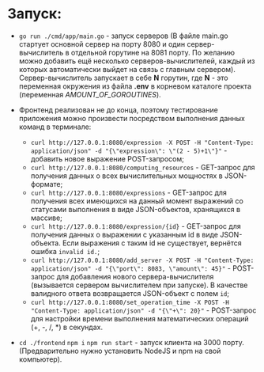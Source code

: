# Запуск:

- `go run ./cmd/app/main.go` - запуск серверов (В файле main.go стартует основной сервер на порту 8080 и один сервер-вычислитель в отдельной горутине на 8081 порту. По желанию можно добавить ещё несколько серверов-вычислителей, каждый из которых автоматически выйдет на связь с главным сервером).
Сервер-вычислитель запускает в себе **N** горутин, где **N** - это переменная окружения из файла **.env** в корневом каталоге проекта (переменная *AMOUNT_OF_GOROUTINES*).


- Фронтенд реализован не до конца, поэтому тестирование приложения можно произвести посредством выполнения данных команд в терминале:
  * `curl http://127.0.0.1:8080/expression -X POST -H "Content-Type: application/json" -d "{\"expression\": \"(2 - 5)+1\"}"` - добавить новое выражение POST-запросом;
  * `curl http://127.0.0.1:8080/computing_resources` - GET-запрос для получения данных о всех вычислительных мощностях в JSON-формате;
  * `curl http://127.0.0.1:8080/expressions` - GET-запрос для получения всех имеющихся на данный момент выражений со статусами выполнения в виде JSON-объектов, хранящихся в массиве;
  * `curl http://127.0.0.1:8080/expression/{id}` - GET-запрос для получения данных о выражении с указанным id в виде JSON-объекта. Если выражения с таким id не существует, вернётся ошибка `invalid id.`;
  * `curl http://127.0.0.1:8080/add_server -X POST -H "Content-Type: application/json" -d "{\"port\": 8083, \"amount\": 45}"` - POST-запрос для добавления нового сервера-вычислителя (вызывается сервером вычислителем при запуске). В качестве валидного ответа возвращается JSON-объект с полем `id`;
  * `curl http://127.0.0.1:8080/set_operation_time -X POST -H "Content-Type: application/json" -d "{\"+\": 20}"` - POST-запрос для настройки времени выполнения математических операций (+, -, /, *) в секундах.

- `cd ./frontend`
  `npm i`
  `npm run start` - запуск клиента на 3000 порту. (Предварительно нужно установить NodeJS и npm на свой компьютер).
